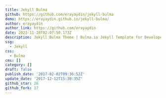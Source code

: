 ```yaml
---
title: Jekyll Bulma
github: https://github.com/erayaydin/jekyll-bulma
demo: https://erayaydin.github.io/jekyll-bulma/
author: erayaydin
author_link: https://github.com/erayaydin
date: 2023-11-28T02:07:50.173Z
description: Jekyll Bulma Theme | Bulma.io Jekyll Template for Developers
ssg:
  - Jekyll
css:
  - Bulma
cms: []
category: []
draft: false
publish_date: '2017-02-02T09:36:52Z'
update_date: '2017-12-12T15:30:35Z'
github_star: 26
github_fork: 17
---
```


